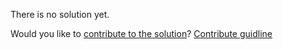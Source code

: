 
There is no solution yet.

Would you like to [contribute to the solution](https://github.com/BFEdev/BFE.dev-solutions/blob/main/question/Your-decision-proved-to-be-wrong-how-do-you-receive-feedback_en.md)? [Contribute guidline](https://github.com/BFEdev/BFE.dev-solutions#how-to-contribute)

